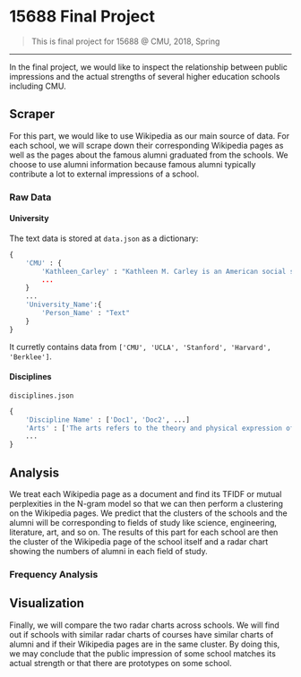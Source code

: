 # 15688 Final Project
>This is final project for 15688 @ CMU, 2018, Spring

- - - - 
In the final project, we would like to inspect the relationship between public impressions and the actual strengths of several higher education schools including CMU.
## Scraper
For this part, we would like to use Wikipedia as our main source of data. For each school, we will scrape down their corresponding Wikipedia pages as well as the pages about the famous alumni graduated from the schools. We choose to use alumni information because famous alumni typically contribute a lot to external impressions of a school. 
### Raw Data
#### University
The text data is stored at `data.json` as a dictionary:
```python
{
    'CMU' : {
        'Kathleen_Carley' : "Kathleen M. Carley is an American social scientist ...""
        ...
    }
    ...
    'University_Name':{
        'Person_Name' : "Text"
    }
}
```
It curretly contains data from `['CMU', 'UCLA', 'Stanford', 'Harvard', 'Berklee']`.
#### Disciplines
`disciplines.json`
```python
{
    'Discipline Name' : ['Doc1', 'Doc2', ...]
    'Arts' : ['The arts refers to the theory and physical expression of creativity found in human societies and cultures...']
    ...
}
```
## Analysis 
We treat each Wikipedia page as a document and find its TFIDF or mutual perplexities in the N-gram model so that we can then perform a clustering on the Wikipedia pages. We predict that the clusters of the schools and the alumni will be corresponding to fields of study like science, engineering, literature, art, and so on. The results of this part for each school are then the cluster of the Wikipedia page of the school itself and a radar chart showing the numbers of alumni in each field of study.
### Frequency Analysis

## Visualization
Finally, we will compare the two radar charts across schools. We will find out if schools with similar radar charts of courses have similar charts of alumni and if their Wikipedia pages are in the same cluster. By doing this, we may conclude that the public impression of some school matches its actual strength or that there are prototypes on some school.
 
